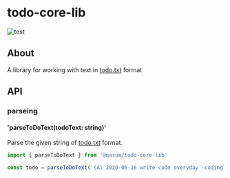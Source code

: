 # todo-core-lib

![test](https://github.com/nasum/todo-tools/workflows/test/badge.svg)

## About

A library for working with text in [todo.txt](https://github.com/todotxt/todo.txt) format

## API

### parseing

#### 'parseToDoText(todoText: string)'

Parse the given string of [todo.txt](https://github.com/todotxt/todo.txt) format.

```ts
import { parseToDoText } from '@nasum/todo-core-lib'

const todo = parseToDoText('(A) 2020-06-16 write code everyday -coding @pc')
```
